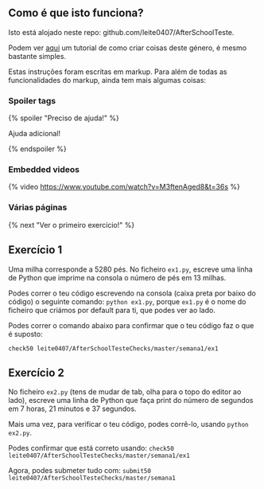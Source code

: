 ## Como é que isto funciona?

Isto está alojado neste repo: github.com/leite0407/AfterSchoolTeste. 

Podem ver [aqui](https://cs50.readthedocs.io/lab/) um tutorial de como criar coisas deste género, é mesmo bastante simples.

Estas instruções foram escritas em markup. Para além de todas as funcionalidades do markup, ainda tem mais algumas coisas:

### Spoiler tags

{% spoiler "Preciso de ajuda!" %}

Ajuda adicional!

{% endspoiler %}

### Embedded videos

{% video https://www.youtube.com/watch?v=M3ftenAged8&t=36s %}


### Várias páginas

{% next "Ver o primeiro exercício!" %}

## Exercício 1

Uma milha corresponde a 5280 pés. No ficheiro `ex1.py`, escreve uma linha de Python que imprime na consola o número de pés em 13 milhas.

Podes correr o teu código escrevendo na consola (caixa preta por baixo do código) o seguinte comando: `python ex1.py`, porque `ex1.py` é o nome do ficheiro que criámos por default para ti, que podes ver ao lado.

Podes correr o comando abaixo para confirmar que o teu código faz o que é suposto:

`check50 leite0407/AfterSchoolTesteChecks/master/semana1/ex1`


## Exercício 2

No ficheiro `ex2.py` (tens de mudar de tab, olha para o topo do editor ao lado), escreve uma linha de Python que faça print do número de segundos em 7 horas, 21 minutos e 37 segundos.

Mais uma vez, para verificar o teu código, podes corrê-lo, usando `python ex2.py`.

Podes confirmar que está correto usando: `check50 leite0407/AfterSchoolTesteChecks/master/semana1/ex1`

Agora, podes submeter tudo com: `submit50 leite0407/AfterSchoolTesteChecks/master/semana1`
